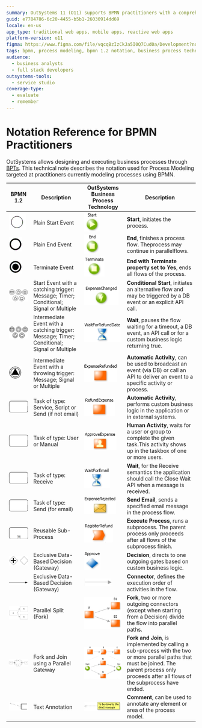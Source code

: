 ```yaml
---
summary: OutSystems 11 (O11) supports BPMN practitioners with a comprehensive guide to process modeling notation and execution.
guid: e7784786-6c20-4455-b5b1-26030914dd69
locale: en-us
app_type: traditional web apps, mobile apps, reactive web apps
platform-version: o11
figma: https://www.figma.com/file/vqcqBzIzCkJa5I0Q7Cud0a/Development?node-id=442:318
tags: bpmn, process modeling, bpmn 1.2 notation, business process technology, bpt
audience:
  - business analysts
  - full stack developers
outsystems-tools:
  - service studio
coverage-type:
  - evaluate
  - remember
---
```


# Notation Reference for BPMN Practitioners

OutSystems allows designing and executing business processes through [BPTs](https://www.outsystems.com/tk/redirect?g=ce023611-1cbc-4c61-a778-2a66167bc7ba). This technical note describes the notation used for Process Modeling targeted at practitioners currently modeling processes using BPMN.

| **BPMN 1.2** |**Description**|**OutSystems Business Process Technology**|**Description**|
|-------------|-----------|-------------|---------------|
|![BPMN icon representing a plain start event.](images/notation-reference-for-bpmn-practitioners-0.png "BPMN Plain Start Event")| Plain Start Event|![OutSystems icon representing a start event with a green play button.](images/notation-reference-for-bpmn-practitioners-1.png "OutSystems Start Event") |**Start**, initiates the process.|
|![BPMN icon representing a plain end event.](images/notation-reference-for-bpmn-practitioners-2.png "BPMN Plain End Event")| Plain End Event|![OutSystems icon representing an end event with a green square.](images/notation-reference-for-bpmn-practitioners-3.png "OutSystems End Event")|  **End**, finishes a process flow. Theprocess may continue in parallelflows.|
|![BPMN icon representing a terminate event.](images/notation-reference-for-bpmn-practitioners-4.png "BPMN Terminate Event")| Terminate Event|![OutSystems icon representing a terminate event with a green terminate label.](images/notation-reference-for-bpmn-practitioners-5.png "OutSystems Terminate Event")|  **End with Terminate property set to Yes**, ends all flows of the process.|                                                                           
|![BPMN icon representing a start event with various catching triggers.](images/notation-reference-for-bpmn-practitioners-6.png "BPMN Start Event with Catching Trigger")| Start Event with a catching trigger: Message; Timer; Conditional; Signal or Multiple|![OutSystems icon representing a conditional start event with a lightning bolt symbol.](images/notation-reference-for-bpmn-practitioners-7.png "OutSystems Conditional Start")| **Conditional Start**, initiates an alternative flow and may be triggered by a DB event or an explicit API call.|
|![BPMN icon representing an intermediate event with various catching triggers.](images/notation-reference-for-bpmn-practitioners-8.png "BPMN Intermediate Event with Catching Trigger")|  Intermediate Event with a catching trigger: Message; Timer; Conditional; Signal or Multiple | ![OutSystems icon representing a wait event with an hourglass symbol.](images/notation-reference-for-bpmn-practitioners-9.png "OutSystems Wait Event")| **Wait**, pauses the flow waiting for a timeout, a DB event, an API call or for a custom business logic returning true.|
|![BPMN icon representing an intermediate event with various throwing triggers.](images/notation-reference-for-bpmn-practitioners-10.png "BPMN Intermediate Event with Throwing Trigger")| Intermediate Event with a throwing trigger: Message; Signal or Multiple|![OutSystems icon representing an automatic activity with a broadcast symbol.](images/notation-reference-for-bpmn-practitioners-11.png "OutSystems Automatic Activity")| **Automatic Activity**, can be used to broadcast an event (via DB) or call an API to deliver an event to a specific activity or process.                                                           |
|![BPMN icon representing a task of type service, script, or send.](images/notation-reference-for-bpmn-practitioners-12.png "BPMN Task of Type Service, Script, or Send")| Task of type: Service, Script or Send (if not email)|![OutSystems icon representing an automatic activity with a gear symbol.](images/notation-reference-for-bpmn-practitioners-13.png "OutSystems Automatic Activity")| **Automatic Activity**, performs custom business logic in the application or in external systems.|
|![BPMN icon representing a task of type user or manual.](images/notation-reference-for-bpmn-practitioners-14.png "BPMN Task of Type User or Manual")| Task of type: User or Manual|![OutSystems icon representing a human activity with a user silhouette.](images/notation-reference-for-bpmn-practitioners-15.png "OutSystems Human Activity")|  **Human Activity**, waits for a user or group to complete the given task.This activity shows up in the taskbox of one or more users.|
|![BPMN icon representing a task of type receive.](images/notation-reference-for-bpmn-practitioners-16.png "BPMN Task of Type Receive")| Task of type: Receive|![OutSystems icon representing a wait for receive event with an envelope symbol.](images/notation-reference-for-bpmn-practitioners-17.png "OutSystems Wait for Receive")| **Wait**, for the Receive semantics the application should call the Close Wait API when a message is received.|
|![BPMN icon representing a task of type send specifically for email.](images/notation-reference-for-bpmn-practitioners-18.png "BPMN Task of Type Send for Email")| Task of type: Send (for email)|![OutSystems icon representing a send email activity with an envelope symbol.](images/notation-reference-for-bpmn-practitioners-19.png "OutSystems Send Email Activity")| **Send Email**, sends a specified email message in the process flow.|
|![BPMN icon representing a reusable sub-process.](images/notation-reference-for-bpmn-practitioners-20.png "BPMN Reusable Sub-Process")| Reusable Sub-Process|![OutSystems icon representing an execute process activity with a play button symbol.](images/notation-reference-for-bpmn-practitioners-21.png "OutSystems Execute Process Activity")| **Execute Process**, runs a subprocess. The parent process only proceeds after all flows of the subprocess finish.|
|![BPMN icon representing an exclusive data-based decision gateway.](images/notation-reference-for-bpmn-practitioners-22.png "BPMN Exclusive Data-Based Decision Gateway")| Exclusive Data-Based Decision (Gateway)|![OutSystems icon representing a decision activity with a diamond symbol.](images/notation-reference-for-bpmn-practitioners-23.png "OutSystems Decision Activity")| **Decision**, directs to one outgoing gates based on custom business logic.|
|![BPMN icon representing an exclusive data-based decision gateway.](images/notation-reference-for-bpmn-practitioners-24.png "BPMN Exclusive Data-Based Decision Gateway")|Exclusive Data-Based Decision (Gateway)|![OutSystems icon representing a connector activity with a diamond symbol.](images/notation-reference-for-bpmn-practitioners-25.png "OutSystems Connector Activity")|  **Connector**, defines the execution order of activities in the flow.|
|![BPMN icon representing a parallel split fork.](images/notation-reference-for-bpmn-practitioners-26.png "BPMN Parallel Split Fork")|Parallel Split (Fork)|![OutSystems icon representing a fork activity with multiple arrows.](images/notation-reference-for-bpmn-practitioners-27.png "OutSystems Fork Activity")| **Fork**, two or more outgoing connectors (except when starting from a Decision) divide the flow into parallel paths.|
|![BPMN icon representing a fork and join using a parallel gateway.](images/notation-reference-for-bpmn-practitioners-28.png "BPMN Fork and Join using Parallel Gateway")| Fork and Join using a Parallel Gateway|![OutSystems icon representing a fork and join activity with multiple arrows converging.](images/notation-reference-for-bpmn-practitioners-29.png "OutSystems Fork and Join Activity")| **Fork and Join**, is implemented by calling a sub-process with the two or more parallel paths that must be joined. The parent process only proceeds after all flows of the subprocess have ended.|
|![BPMN icon representing a text annotation.](images/notation-reference-for-bpmn-practitioners-30.png "BPMN Text Annotation")| Text Annotation|![OutSystems icon representing a comment annotation with a yellow note symbol.](images/notation-reference-for-bpmn-practitioners-31.png "OutSystems Comment Annotation")| **Comment**, can be used to annotate any element or area of the process model.|
